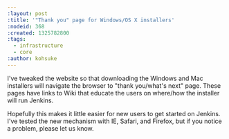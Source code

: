 ```yaml
---
:layout: post
:title: '"Thank you" page for Windows/OS X installers'
:nodeid: 368
:created: 1325782800
:tags:
  - infrastructure
  - core
:author: kohsuke
---
```


I've tweaked the website so that downloading the Windows and Mac installers will navigate the browser to "thank you/what's next" page. These pages have links to Wiki that educate the users on where/how the installer will run Jenkins.

Hopefully this makes it little easier for new users to get started on Jenkins. I've tested the new mechanism with IE, Safari, and Firefox, but if you notice a problem, please let us know.
